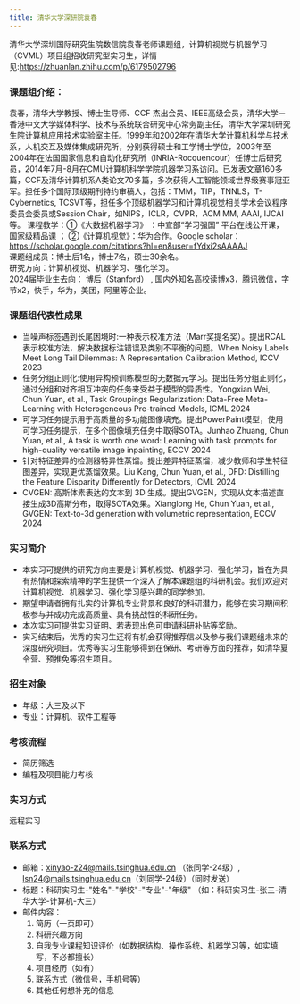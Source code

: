 ```yaml
---
title: 清华大学深研院袁春
---
```

清华大学深圳国际研究生院数信院袁春老师课题组，计算机视觉与机器学习（CVML）项目组招收研究型实习生，详情见:https://zhuanlan.zhihu.com/p/6179502796

### 课题组介绍：
袁春，清华大学教授、博士生导师、CCF 杰出会员、IEEE高级会员，清华大学－香港中文大学媒体科学、技术与系统联合研究中心常务副主任，清华大学深圳研究生院计算机应用技术实验室主任。1999年和2002年在清华大学计算机科学与技术系，人机交互及媒体集成研究所，分别获得硕士和工学博士学位，2003年至2004年在法国国家信息和自动化研究所（INRIA-Rocquencour）任博士后研究员，2014年7月-8月在CMU计算机科学学院机器学习系访问。已发表文章160多篇，CCF及清华计算机系A类论文70多篇，多次获得人工智能领域世界级赛事冠亚军。担任多个国际顶级期刊特约审稿人，包括：TMM，TIP，TNNLS，T-Cybernetics, TCSVT等，担任多个顶级机器学习和计算机视觉相关学术会议程序委员会委员或Session Chair，如NIPS，ICLR，CVPR，ACM MM, AAAI, IJCAI等。 课程教学：①《大数据机器学习》 ：中宣部“学习强国” 平台在线公开课，国家级精品课 ； ②《计算机视觉》：华为合作。Google scholar：https://scholar.google.com/citations?hl=en&user=fYdxi2sAAAAJ <br>
课题组成员：博士后1名，博士7名，硕士30余名。<br>
研究方向：计算机视觉、机器学习、强化学习。<br>
2024届毕业生去向： 博后（Stanford） , 国内外知名高校读博x3，腾讯微信，字节x2，快手，华为，美团，阿里等企业。<br>

### 课题组代表性成果
- 当噪声标签遇到长尾困境时:一种表示校准方法（Marr奖提名奖）。提出RCAL表示校准方法，解决数据标注错误及类别不平衡的问题。When Noisy Labels Meet Long Tail Dilemmas: A Representation Calibration Method, ICCV 2023
- 任务分组正则化:使用异构预训练模型的无数据元学习。提出任务分组正则化，通过分组和对齐相互冲突的任务来受益于模型的异质性。Yongxian Wei, Chun Yuan, et al., Task Groupings Regularization: Data-Free Meta-Learning with Heterogeneous Pre-trained Models, ICML 2024
- 可学习任务提示用于高质量的多功能图像填充。提出PowerPaint模型，使用可学习任务提示，在多个图像填充任务中取得SOTA。Junhao Zhuang, Chun Yuan, et al., A task is worth one word: Learning with task prompts for high-quality versatile image inpainting, ECCV 2024
- 针对特征差异的检测器特异性蒸馏。提出差异特征蒸馏，减少教师和学生特征图差异，实现更优蒸馏效果。Liu Kang, Chun Yuan, et al., DFD: Distilling the Feature Disparity Differently for Detectors, ICML 2024
- CVGEN: 高斯体素表达的文本到 3D 生成。提出GVGEN，实现从文本描述直接生成3D高斯分布，取得SOTA效果。Xianglong He, Chun Yuan, et al., GVGEN: Text-to-3d generation with volumetric representation, ECCV 2024

### 实习简介
- 本实习可提供的研究方向主要是计算机视觉、机器学习、强化学习，旨在为具有热情和探索精神的学生提供一个深入了解本课题组的科研机会。我们欢迎对计算机视觉、机器学习、强化学习感兴趣的同学参加。
- 期望申请者拥有扎实的计算机专业背景和良好的科研潜力，能够在实习期间积极参与并成功完成高质量、具有挑战性的科研任务。
- 本次实习可提供实习证明、若表现出色可申请科研补贴等奖励。
- 实习结束后，优秀的实习生还将有机会获得推荐信以及参与我们课题组未来的深度研究项目。优秀等实习生能够得到在保研、考研等方面的推荐，如清华夏令营、预推免等招生项目。

### 招生对象
- 年级：大三及以下
- 专业：计算机、软件工程等

### 考核流程
- 简历筛选
- 编程及项目能力考核

### 实习方式
远程实习

### 联系方式
- 邮箱：xinyao-z24@mails.tsinghua.edu.cn （张同学-24级）, lsn24@mails.tsinghua.edu.cn（刘同学-24级）（同时发送）
- 标题：科研实习生-"姓名"-"学校"-"专业"-"年级" （如：科研实习生-张三-清华大学-计算机-大三）
- 邮件内容：
    1. 简历（一页即可）
    2. 科研兴趣方向
    3. 自我专业课程知识评价（如数据结构、操作系统、机器学习等，如实填写，不必都擅长）
    4. 项目经历（如有）
    5. 联系方式（微信号，手机号等）
    6. 其他任何想补充的信息